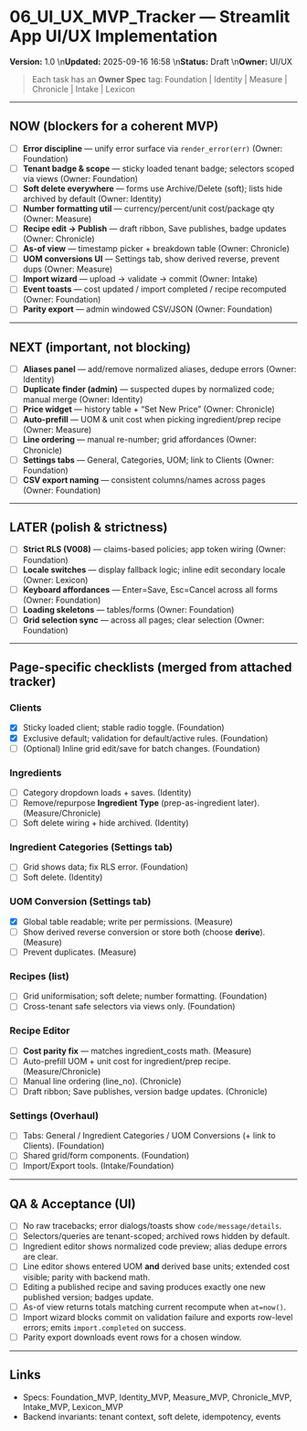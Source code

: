
# 06_UI_UX_MVP_Tracker — Streamlit App UI/UX Implementation
**Version:** 1.0  \n**Updated:** 2025-09-16 16:58  \n**Status:** Draft  \n**Owner:** UI/UX

> Each task has an **Owner Spec** tag: Foundation | Identity | Measure | Chronicle | Intake | Lexicon

---

## NOW (blockers for a coherent MVP)
- [ ] **Error discipline** — unify error surface via `render_error(err)` (Owner: Foundation)
- [ ] **Tenant badge & scope** — sticky loaded tenant badge; selectors scoped via views (Owner: Foundation)
- [ ] **Soft delete everywhere** — forms use Archive/Delete (soft); lists hide archived by default (Owner: Identity)
- [ ] **Number formatting util** — currency/percent/unit cost/package qty (Owner: Measure)
- [ ] **Recipe edit → Publish** — draft ribbon, Save publishes, badge updates (Owner: Chronicle)
- [ ] **As-of view** — timestamp picker + breakdown table (Owner: Chronicle)
- [ ] **UOM conversions UI** — Settings tab, show derived reverse, prevent dups (Owner: Measure)
- [ ] **Import wizard** — upload → validate → commit (Owner: Intake)
- [ ] **Event toasts** — cost updated / import completed / recipe recomputed (Owner: Foundation)
- [ ] **Parity export** — admin windowed CSV/JSON (Owner: Foundation)

---

## NEXT (important, not blocking)
- [ ] **Aliases panel** — add/remove normalized aliases, dedupe errors (Owner: Identity)
- [ ] **Duplicate finder (admin)** — suspected dupes by normalized code; manual merge (Owner: Identity)
- [ ] **Price widget** — history table + “Set New Price” (Owner: Chronicle)
- [ ] **Auto-prefill** — UOM & unit cost when picking ingredient/prep recipe (Owner: Measure)
- [ ] **Line ordering** — manual re-number; grid affordances (Owner: Chronicle)
- [ ] **Settings tabs** — General, Categories, UOM; link to Clients (Owner: Foundation)
- [ ] **CSV export naming** — consistent columns/names across pages (Owner: Foundation)

---

## LATER (polish & strictness)
- [ ] **Strict RLS (V008)** — claims-based policies; app token wiring (Owner: Foundation)
- [ ] **Locale switches** — display fallback logic; inline edit secondary locale (Owner: Lexicon)
- [ ] **Keyboard affordances** — Enter=Save, Esc=Cancel across all forms (Owner: Foundation)
- [ ] **Loading skeletons** — tables/forms (Owner: Foundation)
- [ ] **Grid selection sync** — across all pages; clear selection (Owner: Foundation)

---

## Page-specific checklists (merged from attached tracker)

### Clients
- [x] Sticky loaded client; stable radio toggle. (Foundation)  
- [x] Exclusive default; validation for default/active rules. (Foundation)  
- [ ] (Optional) Inline grid edit/save for batch changes. (Foundation)

### Ingredients
- [ ] Category dropdown loads + saves. (Identity)  
- [ ] Remove/repurpose **Ingredient Type** (prep-as-ingredient later). (Measure/Chronicle)  
- [ ] Soft delete wiring + hide archived. (Identity)  

### Ingredient Categories (Settings tab)
- [ ] Grid shows data; fix RLS error. (Foundation)  
- [ ] Soft delete. (Identity)  

### UOM Conversion (Settings tab)
- [x] Global table readable; write per permissions. (Measure)  
- [ ] Show derived reverse conversion or store both (choose **derive**). (Measure)  
- [ ] Prevent duplicates. (Measure)  

### Recipes (list)
- [ ] Grid uniformisation; soft delete; number formatting. (Foundation)  
- [ ] Cross-tenant safe selectors via views only. (Foundation)  

### Recipe Editor
- [ ] **Cost parity fix** — matches ingredient_costs math. (Measure)  
- [ ] Auto-prefill UOM + unit cost for ingredient/prep recipe. (Measure/Chronicle)  
- [ ] Manual line ordering (line_no). (Chronicle)  
- [ ] Draft ribbon; Save publishes, version badge updates. (Chronicle)  

### Settings (Overhaul)
- [ ] Tabs: General / Ingredient Categories / UOM Conversions (+ link to Clients). (Foundation)  
- [ ] Shared grid/form components. (Foundation)  
- [ ] Import/Export tools. (Intake/Foundation)  

---

## QA & Acceptance (UI)
- [ ] No raw tracebacks; error dialogs/toasts show `code/message/details`.
- [ ] Selectors/queries are tenant-scoped; archived rows hidden by default.
- [ ] Ingredient editor shows normalized code preview; alias dedupe errors are clear.
- [ ] Line editor shows entered UOM **and** derived base units; extended cost visible; parity with backend math.
- [ ] Editing a published recipe and saving produces exactly one new published version; badges update.
- [ ] As-of view returns totals matching current recompute when `at=now()`.
- [ ] Import wizard blocks commit on validation failure and exports row-level errors; emits `import.completed` on success.
- [ ] Parity export downloads event rows for a chosen window.

---

## Links
- Specs: Foundation_MVP, Identity_MVP, Measure_MVP, Chronicle_MVP, Intake_MVP, Lexicon_MVP
- Backend invariants: tenant context, soft delete, idempotency, events
